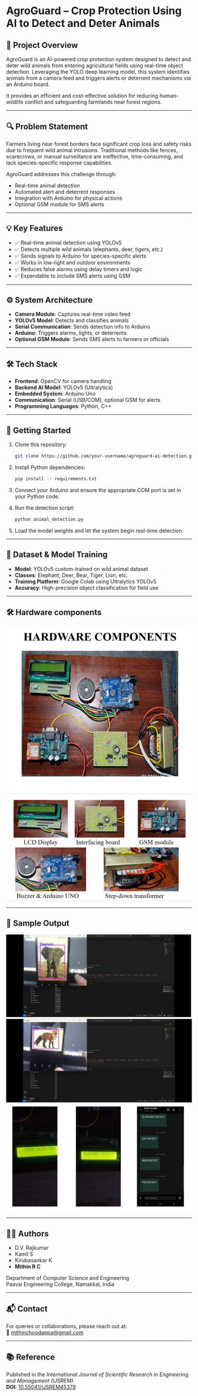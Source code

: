 # AgroGuard – Crop Protection Using AI to Detect and Deter Animals

## 📌 Project Overview

AgroGuard is an AI-powered crop protection system designed to detect and deter wild animals from entering agricultural fields using real-time object detection. Leveraging the YOLO deep learning model, this system identifies animals from a camera feed and triggers alerts or deterrent mechanisms via an Arduino board.

It provides an efficient and cost-effective solution for reducing human-wildlife conflict and safeguarding farmlands near forest regions.

---

## 🔍 Problem Statement

Farmers living near forest borders face significant crop loss and safety risks due to frequent wild animal intrusions. Traditional methods like fences, scarecrows, or manual surveillance are ineffective, time-consuming, and lack species-specific response capabilities.

AgroGuard addresses this challenge through:
- Real-time animal detection
- Automated alert and deterrent responses
- Integration with Arduino for physical actions
- Optional GSM module for SMS alerts

---

## 💡 Key Features

- ✅ Real-time animal detection using YOLOv5
- ✅ Detects multiple wild animals (elephants, deer, tigers, etc.)
- ✅ Sends signals to Arduino for species-specific alerts
- ✅ Works in low-light and outdoor environments
- ✅ Reduces false alarms using delay timers and logic
- ✅ Expandable to include SMS alerts using GSM

---

## ⚙️ System Architecture

- **Camera Module**: Captures real-time video feed
- **YOLOv5 Model**: Detects and classifies animals
- **Serial Communication**: Sends detection info to Arduino
- **Arduino**: Triggers alarms, lights, or deterrents
- **Optional GSM Module**: Sends SMS alerts to farmers or officials

---

## 🛠️ Tech Stack

- **Frontend**: OpenCV for camera handling
- **Backend AI Model**: YOLOv5 (Ultralytics)
- **Embedded System**: Arduino Uno
- **Communication**: Serial (USB/COM), optional GSM for alerts
- **Programming Languages**: Python, C++

---

## 🚀 Getting Started

1. Clone this repository:
    ```bash
    git clone https://github.com/your-username/agroguard-ai-detection.git
    ```

2. Install Python dependencies:
    ```bash
    pip install -r requirements.txt
    ```

3. Connect your Arduino and ensure the appropriate COM port is set in your Python code.

4. Run the detection script:
    ```bash
    python animal_detection.py
    ```

5. Load the model weights and let the system begin real-time detection.

---

## 🧠 Dataset & Model Training

- **Model**: YOLOv5 custom-trained on wild animal dataset
- **Classes**: Elephant, Deer, Bear, Tiger, Lion, etc.
- **Training Platform**: Google Colab using Ultralytics YOLOv5
- **Accuracy**: High-precision object classification for field use

---

## 🛠️ Hardware components
![image alt](https://github.com/MithinRC/AgroGuard-Crop-Protection-Using-AI-to-Detect-and-Deter-Animals/blob/42bea73bfa77eb518ec10ca7fb6cfe7c8ce5d1d4/Screenshot%202025-08-04%20164820.png)
![image alt](https://github.com/MithinRC/AgroGuard-Crop-Protection-Using-AI-to-Detect-and-Deter-Animals/blob/42bea73bfa77eb518ec10ca7fb6cfe7c8ce5d1d4/Screenshot%202025-08-04%20164835.png)


---

## 📸 Sample Output

![image alt](https://github.com/MithinRC/AgroGuard-Crop-Protection-Using-AI-to-Detect-and-Deter-Animals/blob/42bea73bfa77eb518ec10ca7fb6cfe7c8ce5d1d4/Screenshot%202025-08-04%20164853.png)
![image alt](https://github.com/MithinRC/AgroGuard-Crop-Protection-Using-AI-to-Detect-and-Deter-Animals/blob/42bea73bfa77eb518ec10ca7fb6cfe7c8ce5d1d4/Screenshot%202025-08-04%20164859.png)
![image alt](https://github.com/MithinRC/AgroGuard-Crop-Protection-Using-AI-to-Detect-and-Deter-Animals/blob/42bea73bfa77eb518ec10ca7fb6cfe7c8ce5d1d4/Screenshot%202025-08-04%20164906.png)

---

## 👨‍💻 Authors

- D.V. Rajkumar
- Kamil S
- Kirubasankar K
- **Mithin R C**

Department of Computer Science and Engineering  
Paavai Engineering College, Namakkal, India

---

## 📬 Contact

For queries or collaborations, please reach out at:  
📧 mithinchoodappa@gmail.com

---

## 📚 Reference

Published in the *International Journal of Scientific Research in Engineering and Management (IJSREM)*  
**DOI**: [10.55041/IJSREM45379](https://www.ijsrem.com/)

